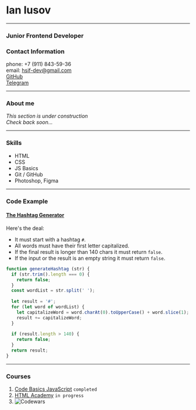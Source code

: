 # Ian Iusov

___
### Junior Frontend Developer
### Contact Information
phone: +7 (911) 843-59-36\
email: <hsif-dev@gmail.com>\
[GitHub][1]\
[Telegram][2]

___
### About me
*This section is under construction\
Check back soon...*

___
### Skills
* HTML
* CSS
* JS Basics
* Git / GitHub
* Photoshop, Figma

___
### Code Example
#### [The Hashtag Generator][3]
Here's the deal:

* It must start with a hashtag `#`.
* All words must have their first letter capitalized.
* If the final result is longer than 140 chars it must return `false`.
* If the input or the result is an empty string it must return `false`.

```javascript
function generateHashtag (str) {
  if (str.trim().length === 0) {
    return false;
  }
  const wordList = str.split(' ');
  
  let result = '#';
  for (let word of wordList) {
    let capitalizeWord = word.charAt(0).toUpperCase() + word.slice(1);
    result += capitalizeWord;
  }
  
  if (result.length > 140) {
    return false;
  }
  return result;
}
```

___
### Courses
1. [Code Basics JavaScript][4] `completed`
1. [HTML Academy][5] `in progress`
1. ![Codewars][6]


[1]:https://github.com/hsif-dev
[2]:https://t.me/hsifananab
[3]:https://www.codewars.com/kata/52449b062fb80683ec000024
[4]:https://ru.code-basics.com/languages/javascript
[5]:https://htmlacademy.ru/study
[6]:https://www.codewars.com/users/hsifananab/badges/large
